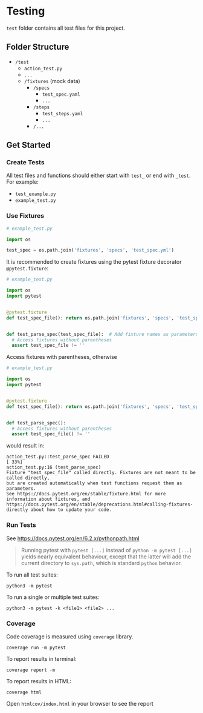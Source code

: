 # Testing

`test` folder contains all test files for this project.

## Folder Structure

- `/test`
  - `action_test.py`
  - `...`
  - `/fixtures` (mock data)
    - `/specs`
      - `test_spec.yaml`
      - `...`
    - `/steps`
      - `test_steps.yaml`
      - `...`
    - `/...`

## Get Started

### Create Tests

All test files and functions should either start with `test_` or end with `_test`. For example:

- `test_example.py`
- `example_test.py`

### Use Fixtures

```python
# example_test.py

import os

test_spec = os.path.join('fixtures', 'specs', 'test_spec.yml')
```

It is recommended to create fixtures using the pytest fixture decorator `@pytest.fixture`:

```python
# example_test.py

import os
import pytest


@pytest.fixture
def test_spec_file(): return os.path.join('fixtures', 'specs', 'test_spec.yml')


def test_parse_spec(test_spec_file):  # Add fixture names as parameters here
  # Access fixtures without parentheses
  assert test_spec_file != ''
```

Access fixtures with parentheses, otherwise

```python
# example_test.py

import os
import pytest


@pytest.fixture
def test_spec_file(): return os.path.join('fixtures', 'specs', 'test_spec.yml')


def test_parse_spec():
  # Access fixtures without parentheses
  assert test_spec_file() != ''
```

would result in:

```
action_test.py::test_parse_spec FAILED                                   [ 33%]
action_test.py:16 (test_parse_spec)
Fixture "test_spec_file" called directly. Fixtures are not meant to be called directly,
but are created automatically when test functions request them as parameters.
See https://docs.pytest.org/en/stable/fixture.html for more information about fixtures, and
https://docs.pytest.org/en/stable/deprecations.html#calling-fixtures-directly about how to update your code.
```

### Run Tests

See https://docs.pytest.org/en/6.2.x/pythonpath.html

> Running pytest with `pytest [...]` instead of `python -m pytest [...]` yields nearly equivalent behaviour, except that the latter will add the current directory to `sys.path`, which is standard `python` behavior.

To run all test suites:

```shell
python3 -m pytest
```

To run a single or multiple test suites:

```shell
python3 -m pytest -k <file1> <file2> ...
```

### Coverage

Code coverage is measured using `coverage` library.

```
coverage run -m pytest
```

To report results in terminal:

```
coverage report -m
```

To report results in HTML:

```
coverage html
```

Open `htmlcov/index.html` in your browser to see the report
